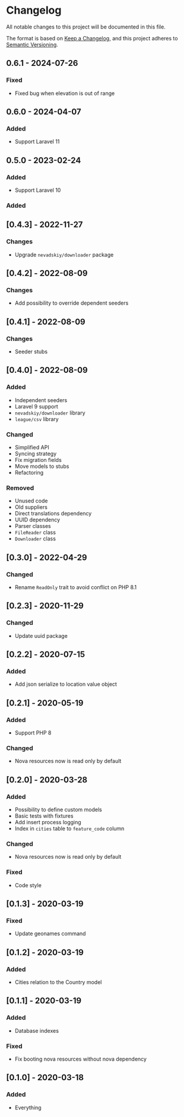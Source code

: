 # Changelog

All notable changes to this project will be documented in this file.

The format is based on [Keep a Changelog](https://keepachangelog.com/en/1.0.0/),
and this project adheres to [Semantic Versioning](https://semver.org/spec/v2.0.0.html).

## 0.6.1 - 2024-07-26

### Fixed

- Fixed bug when elevation is out of range

## 0.6.0 - 2024-04-07

### Added

- Support Laravel 11

## 0.5.0 - 2023-02-24

### Added

- Support Laravel 10

### Added

## [0.4.3] - 2022-11-27

### Changes

- Upgrade `nevadskiy/downloader` package

## [0.4.2] - 2022-08-09

### Changes

- Add possibility to override dependent seeders

## [0.4.1] - 2022-08-09

### Changes

- Seeder stubs

## [0.4.0] - 2022-08-09

### Added

- Independent seeders
- Laravel 9 support
- `nevadskiy/downloader` library
- `league/csv` library

### Changed

- Simplified API
- Syncing strategy
- Fix migration fields
- Move models to stubs
- Refactoring

### Removed

- Unused code
- Old suppliers
- Direct translations dependency
- UUID dependency
- Parser classes
- `FileReader` class
- `Downloader` class

## [0.3.0] - 2022-04-29

### Changed

- Rename `ReadOnly` trait to avoid conflict on PHP 8.1

## [0.2.3] - 2020-11-29

### Changed

- Update uuid package

## [0.2.2] - 2020-07-15

### Added

- Add json serialize to location value object

## [0.2.1] - 2020-05-19

### Added

- Support PHP 8

### Changed

- Nova resources now is read only by default

## [0.2.0] - 2020-03-28

### Added

- Possibility to define custom models
- Basic tests with fixtures
- Add insert process logging
- Index in `cities` table to `feature_code` column

### Changed

- Nova resources now is read only by default

### Fixed

- Code style

## [0.1.3] - 2020-03-19

### Fixed

- Update geonames command

## [0.1.2] - 2020-03-19

### Added

- Cities relation to the Country model

## [0.1.1] - 2020-03-19

### Added

- Database indexes

### Fixed

- Fix booting nova resources without nova dependency

## [0.1.0] - 2020-03-18

### Added

- Everything

